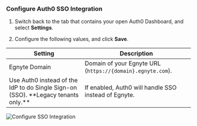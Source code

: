 ### Configure Auth0 SSO Integration

1. Switch back to the tab that contains your open Auth0 Dashboard, and select **Settings**.

2. Configure the following values, and click **Save**.

<table class="table">
    <thead>
        <tr>
            <th><strong>Setting</strong></th>
            <th><strong>Description</strong></th>
        </tr>
    </thead>
    <tbody>
        <tr>
            <td>Egnyte Domain</td>
            <td>Domain of your Egnyte URL (<code>https://{domain}.egnyte.com</code>).</td>
        </tr>
        <tr>
            <td>Use Auth0 instead of the IdP to do Single Sign-on (SSO). **Legacy tenants only.**</td>
            <td>If enabled, Auth0 will handle SSO instead of Egnyte.</td>
        </tr>
    </tbody>
</table>

![Configure SSO Integration](https://auth0.com/docs/media/articles/dashboard/sso-integrations/settings-egnyte.png)
